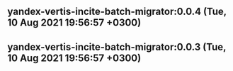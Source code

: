 ## yandex-vertis-incite-batch-migrator:0.0.4 (Tue, 10 Aug 2021 19:56:57 +0300)
## yandex-vertis-incite-batch-migrator:0.0.3 (Tue, 10 Aug 2021 19:56:57 +0300)
